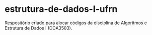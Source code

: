 # estrutura-de-dados-I-ufrn
Respositório criado para alocar códigos da disciplina de Algoritmos e Estrutura de Dados I (DCA3503).
